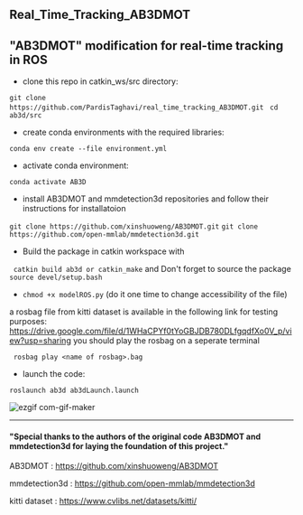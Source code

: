 
## Real_Time_Tracking_AB3DMOT
"AB3DMOT" modification for real-time tracking in ROS
----------------------------------------------------------------------



- clone this repo in catkin_ws/src directory:

```git clone https://github.com/PardisTaghavi/real_time_tracking_AB3DMOT.git ```
``` cd ab3d/src ```

- create conda environments with the required libraries:

```conda env create --file environment.yml```
- activate conda environment: 

```conda activate AB3D```
- install AB3DMOT and mmdetection3d repositories and follow their instructions for installatoion 

```git clone https://github.com/xinshuoweng/AB3DMOT.git```
```git clone https://github.com/open-mmlab/mmdetection3d.git```


- Build the package in catkin workspace with

``` catkin build ab3d or catkin_make```
and Don't forget to source the package ```source devel/setup.bash ```

- ```chmod +x modelROS.py``` (do it one time to change accessibility of the file)

a rosbag file from kitti dataset is available in the following link for testing purposes: https://drive.google.com/file/d/1WHaCPYf0tYoGBJDB780DLfgqdfXo0V_p/view?usp=sharing
you should play the rosbag on a seperate terminal

``` rosbag play <name of rosbag>.bag```


- launch the code: 

``` roslaunch ab3d ab3dLaunch.launch ```


![ezgif com-gif-maker](https://github.com/PardisTaghavi/real_time_tracking_AB3DMOT/blob/main/TrackingDemo.gif)

-------------------------------------------------------------------
#### "Special thanks to the authors of the original code AB3DMOT and mmdetection3d for laying the foundation of this project."
AB3DMOT : https://github.com/xinshuoweng/AB3DMOT

mmdetection3d : https://github.com/open-mmlab/mmdetection3d

kitti dataset : https://www.cvlibs.net/datasets/kitti/
